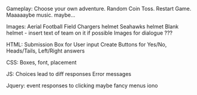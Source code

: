 Gameplay: Choose your own adventure. Random Coin Toss. Restart Game. Maaaaaybe music. maybe...

Images:
Aerial Football Field
Chargers helmet
Seahawks helmet
Blank helmet - insert text of team on it if possible
Images for dialogue
???

HTML:
Submission Box for User input
Create Buttons for Yes/No, Heads/Tails, Left/Right answers

CSS:
Boxes, font, placement

JS:
Choices lead to diff responses
Error messages

Jquery:
event responses to clicking
maybe fancy menus iono